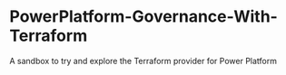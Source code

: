 # PowerPlatform-Governance-With-Terraform
A sandbox to try and explore the Terraform provider for Power Platform
